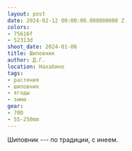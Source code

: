 ```yaml
---
layout: post
date: 2024-02-12 00:00:00.000000000 Z
colors:
- 75616f
- 52313d
shoot_date: 2024-01-08
title: Шиповник
author: Д.Г.
location: Нахабино
tags:
- растения
- шиповник
- ягоды
- зима
gear:
- 70D
- 55-250mm
---
```

Шиповник --- по традиции, с инеем.

